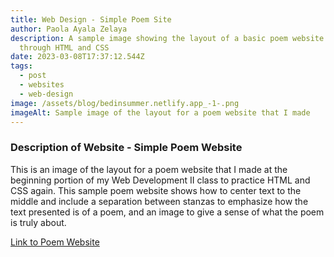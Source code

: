 ```yaml
---
title: Web Design - Simple Poem Site
author: Paola Ayala Zelaya
description: A sample image showing the layout of a basic poem website done
  through HTML and CSS
date: 2023-03-08T17:37:12.544Z
tags:
  - post
  - websites
  - web-design
image: /assets/blog/bedinsummer.netlify.app_-1-.png
imageAlt: Sample image of the layout for a poem website that I made
---
```

### D﻿escription of Website - Simple Poem Website

T﻿his is an image of the layout for a poem website that I made at the beginning portion of my Web Development II class to practice HTML and CSS again. This sample poem website shows how to center text to the middle and include a separation between stanzas to emphasize how the text presented is of a poem, and an image to give a sense of what the poem is truly about. 

[﻿Link to Poem Website](https://bedinsummer.netlify.app/)